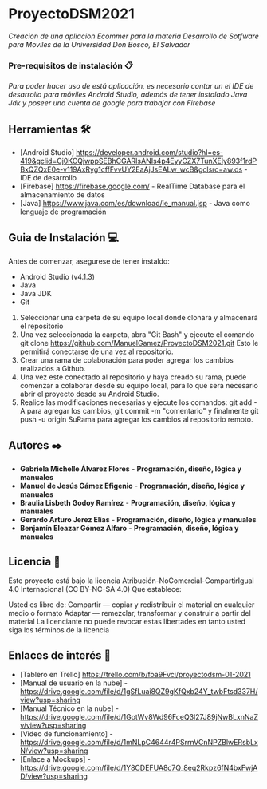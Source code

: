 # ProyectoDSM2021

_Creacion de una apliacion Ecommer para la materia Desarrollo de Sotfware para Moviles de la Universidad Don Bosco, El Salvador_

### Pre-requisitos de instalación 📋

_Para poder hacer uso de está aplicación, es necesario contar un el IDE de desarrollo para móviles Android Studio, además de tener instalado Java Jdk y poseer una cuenta de google para trabajar con Firebase_

## Herramientas 🛠️

* [Android Studio] https://developer.android.com/studio?hl=es-419&gclid=Cj0KCQjwppSEBhCGARIsANIs4p4EyyCZX7TunXEly893f1rdPBxQZQxE0e-v119AxRyg1cffFvvUY2EaAjJsEALw_wcB&gclsrc=aw.ds - IDE de desarrollo
* [Firebase] https://firebase.google.com/ - RealTime Database para el almacenamiento de datos
* [Java] https://www.java.com/es/download/ie_manual.jsp - Java como lenguaje de programación

## Guia de Instalación 💻

Antes de comenzar, asegurese de tener instaldo:

* Android Studio (v4.1.3)
* Java
* Java JDK
* Git

1. Seleccionar una carpeta de su equipo local donde clonará y almacenará el repositorio
2. Una vez seleccionada la carpeta, abra "Git Bash" y ejecute el comando git clone https://github.com/ManuelGamez/ProyectoDSM2021.git Esto le permitirá conectarse de una vez al repositorio.
3. Crear una rama de colaboración para poder agregar los cambios realizados a Github.
4. Una vez este conectado al repositorio y haya creado su rama, puede comenzar a colaborar desde su equipo local, para lo que será necesario abrir el proyecto desde su Android Studio.
5. Realice las modificaciones necesarias y ejecute los comandos: git add -A para agregar los cambios, git commit -m "comentario" y finalmente git push -u origin SuRama para agregar los cambios al repositorio remoto.

## Autores ✒️

* **Gabriela Michelle Álvarez Flores** - **Programación, diseño, lógica y manuales**
* **Manuel de Jesús Gámez Efigenio** - **Programación, diseño, lógica y manuales**
* **Braulia Lisbeth Godoy Ramírez** - **Programación, diseño, lógica y manuales**
* **Gerardo Arturo Jerez Elías** - **Programación, diseño, lógica y manuales**
* **Benjamín Eleazar Gómez Alfaro** - **Programación, diseño, lógica y manuales**

## Licencia 📄

Este proyecto está bajo la licencia Atribución-NoComercial-CompartirIgual 4.0 Internacional (CC BY-NC-SA 4.0)
Que establece:

Usted es libre de:
Compartir — copiar y redistribuir el material en cualquier medio o formato
Adaptar — remezclar, transformar y construir a partir del material
La licenciante no puede revocar estas libertades en tanto usted siga los términos de la licencia

## Enlaces de interés 👀

* [Tablero en Trello] https://trello.com/b/foa9Fvci/proyectodsm-01-2021
* [Manual de usuario en la nube] - https://drive.google.com/file/d/1gSfLuai8QZ9gKfQxb24Y_twbFtsd337H/view?usp=sharing
* [Manual Técnico en la nube] - https://drive.google.com/file/d/1GotWv8Wd96FceQ3l27J89jNwBLxnNaZv/view?usp=sharing
* [Video de funcionamiento] - https://drive.google.com/file/d/1mNLpC4644r4PSrrnVCnNPZBlwERsbLxN/view?usp=sharing
* [Enlace a Mockups] - https://drive.google.com/file/d/1Y8CDEFUA8c7Q_8eq2Rkpz6fN4bxFwjAD/view?usp=sharing
